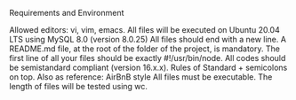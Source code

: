 Requirements and Environment


Allowed editors: vi, vim, emacs.
All files will be executed on Ubuntu 20.04 LTS using MySQL 8.0 (version 8.0.25)
All files should end with a new line.
A README.md file, at the root of the folder of the project, is mandatory.
The first line of all your files should be exactly #!/usr/bin/node.
All codes should be semistandard compliant (version 16.x.x). Rules of Standard + semicolons on top. Also as reference: AirBnB style
All files must be executable.
The length of files will be tested using wc.
